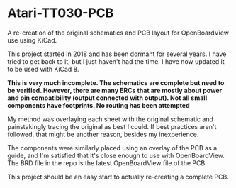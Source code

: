 # Atari-TT030-PCB
A re-creation of the original schematics and PCB layout for OpenBoardView use using KiCad. 

This project started in 2018 and has been dormant for several years. I have tried to get back to it, but I just haven't had the time. I have now updated it to be used with KiCad 8. 

**This is very much incomplete. The schematics are complete but need to be verified. However, there are many ERCs that are mostly about power and pin compatibility (output connected with output). Not all small components have footprints. No routing has been attempted**

My method was overlaying each sheet with the original schematic and painstakingly tracing the original as best I could. If best practices aren't followed, that might be another reason, besides my inexperience.

The components were similarly placed using an overlay of the PCB as a guide, and I'm satisfied that it's close enough to use with OpenBoardView. The BRD file in the repo is the latest OpenBoardView file of the PCB.

This project should be an easy start to actually re-creating a complete PCB.
